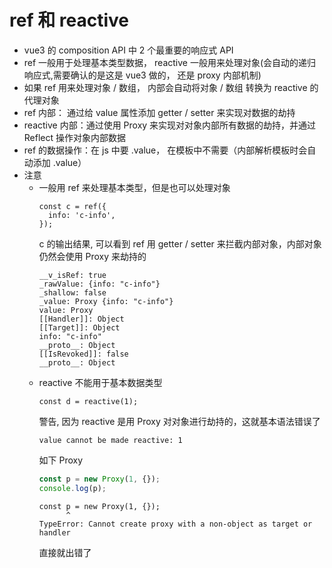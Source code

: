# ref 和 reactive
- vue3 的 composition API 中 2 个最重要的响应式 API
- ref 一般用于处理基本类型数据， reactive 一般用来处理对象(会自动的递归响应式,需要确认的是这是 vue3 做的， 还是 proxy 内部机制)
- 如果 ref 用来处理对象 / 数组， 内部会自动将对象 / 数组 转换为 reactive 的代理对象
- ref 内部： 通过给 value 属性添加 getter / setter 来实现对数据的劫持
- reactive 内部：通过使用 Proxy 来实现对对象内部所有数据的劫持，并通过 Reflect 操作对象内部数据
- ref 的数据操作：在 js 中要 .value， 在模板中不需要（内部解析模板时会自动添加 .value）
- 注意
  - 一般用 ref 来处理基本类型，但是也可以处理对象
    ```
    const c = ref({
      info: 'c-info',
    });
    ```
    c 的输出结果, 可以看到 ref 用 getter / setter 来拦截内部对象，内部对象仍然会使用 Proxy 来劫持的
    ```
    __v_isRef: true
    _rawValue: {info: "c-info"}
    _shallow: false
    _value: Proxy {info: "c-info"}
    value: Proxy
    [[Handler]]: Object
    [[Target]]: Object
    info: "c-info"
    __proto__: Object
    [[IsRevoked]]: false
    __proto__: Object
    ```
  - reactive 不能用于基本数据类型
    ```
    const d = reactive(1);
    ```
    警告, 因为 reactive 是用 Proxy 对对象进行劫持的，这就基本语法错误了
    ```
    value cannot be made reactive: 1
    ```
    如下 Proxy
    ```js
    const p = new Proxy(1, {});
    console.log(p);
    ```
    ```
    const p = new Proxy(1, {});
          ^
    TypeError: Cannot create proxy with a non-object as target or handler
    ```
    直接就出错了